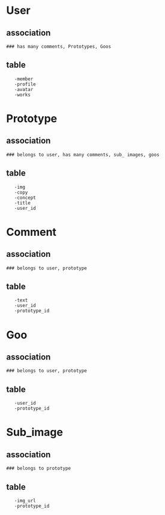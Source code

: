 # User
  ## association
    ### has many comments, Prototypes, Goos
  ## table
       -member
       -profile
       -avatar
       -works

# Prototype
  ## association
    ### belongs to user, has many comments, sub_ images, goos
  ## table
       -img
       -copy
       -concept
       -title
       -user_id

# Comment
  ## association
    ### belongs to user, prototype
  ## table
       -text
       -user_id
       -prototype_id

# Goo
  ## association
    ### belongs to user, prototype
  ## table
       -user_id
       -prototype_id

# Sub_image
  ## association
    ### belongs to prototype
  ## table
       -img_url
       -prototype_id


